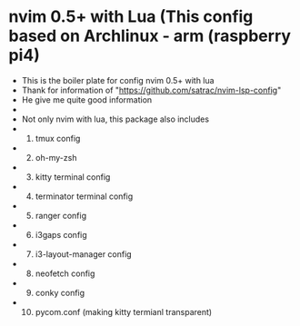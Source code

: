 # nvim 0.5+ with Lua (This config based on Archlinux - arm (raspberry pi4)
- This is the boiler plate for config nvim 0.5+ with lua
- Thank for information of "https://github.com/satrac/nvim-lsp-config"
- He give me quite good information 
-
- Not only nvim with lua, this package also includes 
-	1. tmux config
-	2. oh-my-zsh
-	3. kitty terminal config
-	4. terminator terminal config
- 	5. ranger config
-	6. i3gaps config
-	7. i3-layout-manager config
-	8. neofetch config
-	9. conky config
-	10. pycom.conf (making kitty termianl transparent)
#
